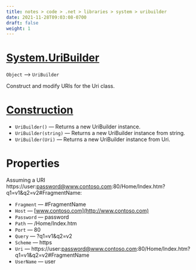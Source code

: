 ```yaml
---
title: notes > code > .net > libraries > system > uribuilder
date: 2021-11-28T09:03:08-0700
draft: false
weight: 1
---
```


# [System.UriBuilder](https://docs.microsoft.com/en-us/dotnet/api/system.uribuilder?view=net-6.0)
`Object` –> `UriBuilder`  

Construct and modify URIs for the Uri class.  

# [Construction](https://docs.microsoft.com/en-us/dotnet/api/system.uribuilder?view=net-6.0#constructors)
- `UriBuilder()` — Returns a new UriBuilder instance.
- `UriBuilder(string)` — Returns a new UriBuilder instance from string.
- `UriBuilder(Uri)` — Returns a new UriBuilder instance from Uri.

# Properties
Assuming a URI https://user:password@www.contoso.com:80/Home/Index.htm?q1=v1&q2=v2#FragmentName:
- `Fragment` — #FragmentName
- `Host` — [www.contoso.com](http://www.contoso.com)
- `Password` — password
- `Path` — /Home/Index.htm
- `Port` — 80
- `Query` — ?q1=v1&q2=v2
- `Scheme` — https
- `Uri` — https://user:password@www.contoso.com:80/Home/Index.htm?q1=v1&q2=v2#FragmentName
- `UserName` — user
